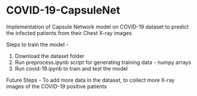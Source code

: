 # COVID-19-CapsuleNet
Implementation of Capsule Network model on COVID-19 dataset to predict the infected patients from their Chest X-ray images

Steps to train the model -
1.	Download the dataset folder
2.	Run preprocess.ipynb script for generating training data - numpy arrays
3.	Run covid-19.ipynb to train and test the model

Future Steps - To add more data in the dataset, to collect more X-ray images of the COVID-19 positive patients
